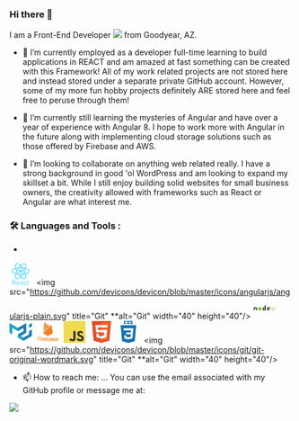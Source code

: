 ### Hi there 👋
I am a Front-End Developer <img src="https://media.giphy.com/media/WUlplcMpOCEmTGBtBW/giphy.gif" width="30"> from Goodyear, AZ.

- 🔭 I’m currently employed as a developer full-time learning to build applications in REACT and am amazed at fast something can be created with this Framework! All of my work related projects are not stored here and instead stored under a separate private GitHub account. However, some of my more fun hobby projects definitely ARE stored here and feel free to peruse through them!

- 🌱 I’m currently still learning the mysteries of Angular and have over a year of experience with Angular 8. I hope to work more with Angular in the future along with implementing cloud storage solutions such as those offered by Firebase and AWS.

- 👯 I’m looking to collaborate on anything web related really. I have a strong background in good 'ol WordPress and am looking to expand my skillset a bit. While I still enjoy building solid websites for small business owners, the creativity allowed with frameworks such as React or Angular are what interest me.  

### :hammer_and_wrench: Languages and Tools :
- <div>
<img src="https://github.com/devicons/devicon/blob/master/icons/react/react-original-wordmark.svg" title="React" alt="React" width="40" height="40"/>&nbsp;
<img src="https://github.com/devicons/devicon/blob/master/icons/angularjs/angularjs-plain.svg" title="Git" **alt="Git" width="40" height="40"/>
<img src="https://github.com/devicons/devicon/blob/master/icons/nodejs/nodejs-original-wordmark.svg" title="NodeJS" alt="NodeJS" width="40" height="40"/>&nbsp;
<img src="https://github.com/devicons/devicon/blob/master/icons/materialui/materialui-original.svg" title="Material UI" alt="Material UI" width="40" height="40"/>&nbsp;
<img src="https://github.com/devicons/devicon/blob/master/icons/firebase/firebase-plain-wordmark.svg" title="Firebase" alt="Firebase" width="40" height="40"/>&nbsp;
<img src="https://github.com/devicons/devicon/blob/master/icons/javascript/javascript-original.svg" title="JavaScript" alt="JavaScript" width="40" height="40"/>&nbsp;
<img src="https://github.com/devicons/devicon/blob/master/icons/html5/html5-original.svg" title="HTML5" alt="HTML" width="40" height="40"/>&nbsp;
<img src="https://github.com/devicons/devicon/blob/master/icons/css3/css3-plain-wordmark.svg"  title="CSS3" alt="CSS" width="40" height="40"/>&nbsp;
<img src="https://github.com/devicons/devicon/blob/master/icons/git/git-original-wordmark.svg" title="Git" **alt="Git" width="40" height="40"/>
</div>


- 📫 How to reach me: ...
You can use the email associated with my GitHub profile or message me at:
<div id="badges">
<a href="https://www.linkedin.com/in/kristopher-eaton-ab943ba9"><img src="https://img.shields.io/badge/LinkedIn-blue?logo=linkedin&logoColor=white&style=for-the-badge"/></a>

</div>


<!-- Here are some ideas to get you started:

- 🔭 I’m currently working on ...
- 🌱 I’m currently learning ...
- 👯 I’m looking to collaborate on ...
- 🤔 I’m looking for help with ...
- 💬 Ask me about ...
- 📫 How to reach me: ...
- 😄 Pronouns: ...
- ⚡ Fun fact: ...
--> 
